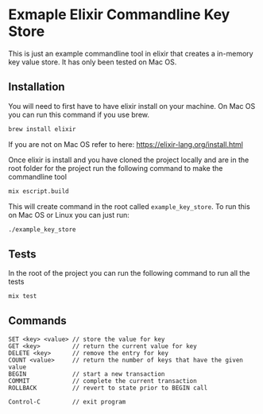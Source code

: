 # Exmaple Elixir Commandline Key Store

This is just an example commandline tool in elixir that creates a in-memory key value store. It has only been tested on Mac OS.

## Installation

You will need to first have to have elixir install on your machine. On Mac OS you can run this command if you use brew.

```bash
brew install elixir
```

If you are not on Mac OS refer to here: https://elixir-lang.org/install.html

Once elixir is install and you have cloned the project locally and are in the root folder for the project run the following command to make the commandline tool

```bash
mix escript.build
```

This will create command in the root called `example_key_store`. To run this on Mac OS or Linux you can just run:

```bash
./example_key_store
```

## Tests

In the root of the project you can run the following command to run all the tests

```bash
mix test
```

## Commands

```
SET <key> <value> // store the value for key
GET <key>         // return the current value for key
DELETE <key>      // remove the entry for key
COUNT <value>     // return the number of keys that have the given value
BEGIN             // start a new transaction
COMMIT            // complete the current transaction
ROLLBACK          // revert to state prior to BEGIN call

Control-C         // exit program
```
